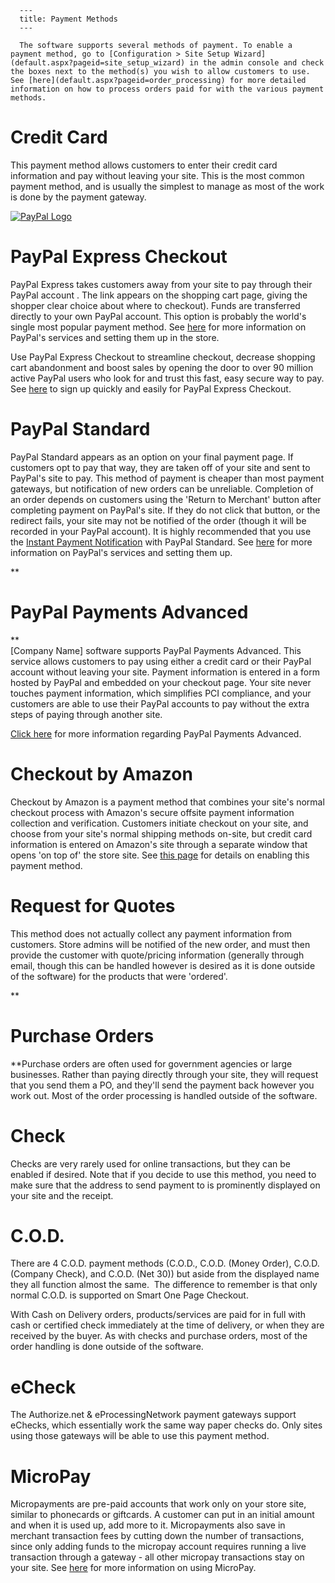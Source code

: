 
      ---
      title: Payment Methods
      ---

      The software supports several methods of payment. To enable a payment method, go to [Configuration > Site Setup Wizard](default.aspx?pageid=site_setup_wizard) in the admin console and check the boxes next to the method(s) you wish to allow customers to use. See [here](default.aspx?pageid=order_processing) for more detailed information on how to process orders paid for with the various payment methods.   
  

**Credit Card** 
================

This payment method allows customers to enter their credit card information and pay without leaving your site. This is the most common payment method, and is usually the simplest to manage as most of the work is done by the payment gateway.   
  
  
[![PayPal Logo](https://www.paypalobjects.com/webstatic/mktg/logo/pp_cc_mark_74x46.jpg)](https://www.paypal.com/webapps/mpp/paypal-popup "How PayPal Works")   
  

**PayPal Express Checkout** 
============================

PayPal Express takes customers away from your site to pay through their PayPal account . The link appears on the shopping cart page, giving the shopper clear choice about where to checkout). Funds are transferred directly to your own PayPal account. This option is probably the world's single most popular payment method. See [here](default.aspx?pageid=paypal) for more information on PayPal's services and setting them up in the store.

Use PayPal Express Checkout to streamline checkout, decrease shopping cart abandonment and boost sales by opening the door to over 90 million active PayPal users who look for and trust this fast, easy secure way to pay. See [here](https://merchant.paypal.com/us/cgi-bin/?cmd=_render-content&content_ID=merchant/express_checkout) to sign up quickly and easily for PayPal Express Checkout. 

**PayPal Standard** 
====================

PayPal Standard appears as an option on your final payment page. If customers opt to pay that way, they are taken off of your site and sent to PayPal's site to pay. This method of payment is cheaper than most payment gateways, but notification of new orders can be unreliable. Completion of an order depends on customers using the 'Return to Merchant' button after completing payment on PayPal's site. If they do not click that button, or the redirect fails, your site may not be notified of the order (though it will be recorded in your PayPal account). It is highly recommended that you use the [Instant Payment Notification](default.aspx?pageid=paypal_standard_instant_notifications) with PayPal Standard. See [here](default.aspx?pageid=paypal) for more information on PayPal's services and setting them up.   
  
**

PayPal Payments Advanced
========================

**  
\[Company Name\] software supports PayPal Payments Advanced. This service allows customers to pay using either a credit card or their PayPal account without leaving your site. Payment information is entered in a form hosted by PayPal and embedded on your checkout page. Your site never touches payment information, which simplifies PCI compliance, and your customers are able to use their PayPal accounts to pay without the extra steps of paying through another site.  
  
[Click here](default.aspx?pageid=paypal_payments_advanced) for more information regarding PayPal Payments Advanced.  

**Checkout by Amazon** 
=======================

Checkout by Amazon is a payment method that combines your site's normal checkout process with Amazon's secure offsite payment information collection and verification. Customers initiate checkout on your site, and choose from your site's normal shipping methods on-site, but credit card information is entered on Amazon's site through a separate window that opens 'on top of' the store site. See [this page](default.aspx?pageid=checkout_by_amazon) for details on enabling this payment method.

**Request for Quotes** 
=======================

This method does not actually collect any payment information from customers. Store admins will be notified of the new order, and must then provide the customer with quote/pricing information (generally through email, though this can be handled however is desired as it is done outside of the software) for the products that were 'ordered'.   
  
**

Purchase Orders
===============

**Purchase orders are often used for government agencies or large businesses. Rather than paying directly through your site, they will request that you send them a PO, and they'll send the payment back however you work out. Most of the order processing is handled outside of the software.   
  

**Check** 
==========

Checks are very rarely used for online transactions, but they can be enabled if desired. Note that if you decide to use this method, you need to make sure that the address to send payment to is prominently displayed on your site and the receipt.   
  

**C.O.D.** 
===========

There are 4 C.O.D. payment methods (C.O.D., C.O.D. (Money Order), C.O.D. (Company Check), and C.O.D. (Net 30)) but aside from the displayed name they all function almost the same.  The difference to remember is that only normal C.O.D. is supported on Smart One Page Checkout.  
  
With Cash on Delivery orders, products/services are paid for in full with cash or certified check immediately at the time of delivery, or when they are received by the buyer. As with checks and purchase orders, most of the order handling is done outside of the software.  
  

**eCheck** 
===========

The Authorize.net & eProcessingNetwork payment gateways support eChecks, which essentially work the same way paper checks do. Only sites using those gateways will be able to use this payment method.   

**MicroPay** 
=============

Micropayments are pre-paid accounts that work only on your store site, similar to phonecards or giftcards. A customer can put in an initial amount and when it is used up, add more to it. Micropayments also save in merchant transaction fees by cutting down the number of transactions, since only adding funds to the micropay account requires running a live transaction through a gateway - all other micropay transactions stay on your site. See [here](default.aspx?pageid=micropay) for more information on using MicroPay.
      